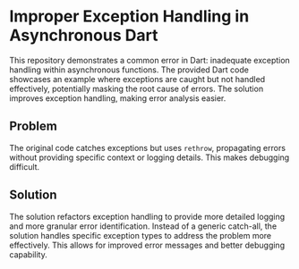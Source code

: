 # Improper Exception Handling in Asynchronous Dart

This repository demonstrates a common error in Dart: inadequate exception handling within asynchronous functions. The provided Dart code showcases an example where exceptions are caught but not handled effectively, potentially masking the root cause of errors.  The solution improves exception handling, making error analysis easier.

## Problem

The original code catches exceptions but uses `rethrow`, propagating errors without providing specific context or logging details. This makes debugging difficult.

## Solution

The solution refactors exception handling to provide more detailed logging and more granular error identification.  Instead of a generic catch-all, the solution handles specific exception types to address the problem more effectively. This allows for improved error messages and better debugging capability.